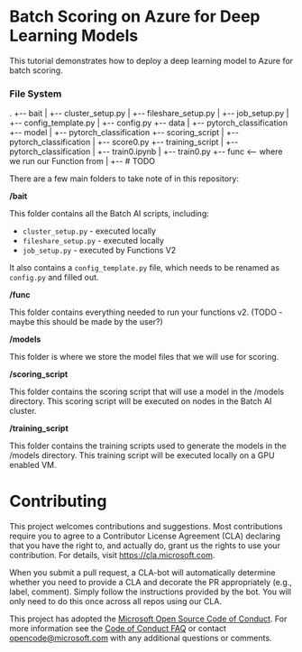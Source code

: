 # Batch Scoring on Azure for Deep Learning Models

This tutorial demonstrates how to deploy a deep learning model to Azure for batch scoring.

### File System
.
+-- bait
|   +-- cluster_setup.py
|   +-- fileshare_setup.py
|   +-- job_setup.py
|   +-- config_template.py
|   +-- config.py
+-- data
|   +-- pytorch_classification
+-- model
|   +-- pytorch_classification 
+-- scoring_script
|   +-- pytorch_classification
|       +-- score0.py
+-- training_script
|   +-- pytorch_classification
|       +-- train0.ipynb
|       +-- train0.py
+-- func <-- where we run our Function from
|   +-- # TODO
    

There are a few main folders to take note of in this repository:

__/bait__

This folder contains all the Batch AI scripts, including:
- `cluster_setup.py` - executed locally
- `fileshare_setup.py` - executed locally
- `job_setup.py` - executed by Functions V2

It also contains a `config_template.py` file, which needs to be renamed as `config.py` and filled out.


__/func__

This folder contains everything needed to run your functions v2. (TODO - maybe this should be made by the user?)

__/models__

This folder is where we store the model files that we will use for scoring.

__/scoring_script__

This folder contains the scoring script that will use a model in the /models directory. This scoring script will be executed on nodes in the Batch AI cluster.

__/training_script__

This folder contains the training scripts used to generate the models in the /models directory. This training script will be executed locally on a GPU enabled VM.


# Contributing

This project welcomes contributions and suggestions.  Most contributions require you to agree to a
Contributor License Agreement (CLA) declaring that you have the right to, and actually do, grant us
the rights to use your contribution. For details, visit https://cla.microsoft.com.

When you submit a pull request, a CLA-bot will automatically determine whether you need to provide
a CLA and decorate the PR appropriately (e.g., label, comment). Simply follow the instructions
provided by the bot. You will only need to do this once across all repos using our CLA.

This project has adopted the [Microsoft Open Source Code of Conduct](https://opensource.microsoft.com/codeofconduct/).
For more information see the [Code of Conduct FAQ](https://opensource.microsoft.com/codeofconduct/faq/) or
contact [opencode@microsoft.com](mailto:opencode@microsoft.com) with any additional questions or comments.
